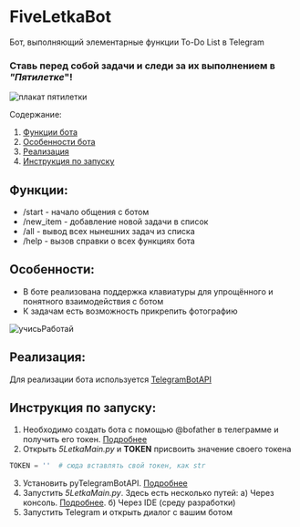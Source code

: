 # FiveLetkaBot
Бот, выполняющий элементарные функции To-Do List в Telegram

### Ставь перед собой задачи и следи за их выполнением в *"Пятилетке*"!
![плакат пятилетки](https://apwshop.com/upload/resize_cache/iblock/63c/500_500_1/044.jpg)

Содержание:
1. [Функции бота](#функции)
2. [Особенности бота](#особенности)
3. [Реализация](#реализация)
4. [Инструкция по запуску](#инструкция-по-запуску)

## Функции:
- /start - начало общения с ботом
- /new_item - добавление новой задачи в список
- /all - вывод всех нынешних задач из списка
- /help - вызов справки о всех функциях бота

## Особенности:
- В боте реализована поддержка клавиатуры для упрощённого и понятного взаимодействия с ботом
- К задачам есть возможность прикрепить фотографию


![учисьРаботай](http://www.st-dialog.ru/wp-content/uploads/sovetskie-plakaty/1216.jpg)

## Реализация:
Для реализации бота используется [TelegramBotAPI](https://github.com/eternnoir/pyTelegramBotAPI)


## Инструкция по запуску:
1. Необходимо создать бота с помощью @bofather в телеграмме и получить его токен. [Подробнее](https://tlgrm.ru/docs/bots#botfather)
2. Открыть *5LetkaMain.py* и **TOKEN** присвоить значение своего токена
  ```python
  TOKEN = ''  # сюда вставлять свой токен, как str
  ```
3. Установить pyTelegramBotAPI. [Подробнее](https://github.com/eternnoir/pyTelegramBotAPI#getting-started)
4. Запустить *5LetkaMain.py*. Здесь есть несколько путей:
  а) Через консоль. [Подробнее](https://ru.wikihow.com/%D0%B7%D0%B0%D0%BF%D1%83%D1%81%D1%82%D0%B8%D1%82%D1%8C-%D1%84%D0%B0%D0%B9%D0%BB-Python-%D1%81-%D0%BF%D0%BE%D0%BC%D0%BE%D1%89%D1%8C%D1%8E-%D0%9A%D0%BE%D0%BC%D0%B0%D0%BD%D0%B4%D0%BD%D0%BE%D0%B9-%D1%81%D1%82%D1%80%D0%BE%D0%BA%D0%B8-Windows#:~:text=%D0%92%D0%B2%D0%B5%D0%B4%D0%B8%D1%82%D0%B5%20%D0%BA%D0%BE%D0%BC%D0%B0%D0%BD%D0%B4%D1%83%20%C2%ABpython%C2%BB%20%D0%B8%20%D0%B8%D0%BC%D1%8F,my%20script.py%22%20).
  б) Через IDE (среду разработки)
5. Запустить Telegram и открыть диалог с вашим ботом  
